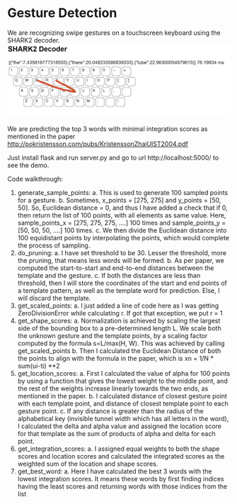 # Gesture Detection
We are recognizing swipe gestures on a touchscreen keyboard using the SHARK2 decoder.
![img.png](img.png)

We are predicting the top 3 words with minimal integration scores as mentioned in the paper http://pokristensson.com/pubs/KristenssonZhaiUIST2004.pdf

Just install flask and run server.py and go to url http://localhost:5000/ to see the demo.

Code walkthrough:
1. generate_sample_points:
a. This is used to generate 100 sampled points for a gesture.
b. Sometimes, x_points = [275, 275] and y_points = [50, 50]. So, Euclidean distance = 0, and thus I have added a check that if 0, then return the list of 100 points, with all elements as same value. Here, sample_points_x = [275, 275, 275, ….] 100 times and sample_points_y = [50, 50, 50, ….] 100 times.
c. We then divide the Euclidean distance into 100 equidistant points by interpolating the points, which would complete the process of sampling.
2. do_pruning:
a. I have set threshold to be 30. Lesser the threshold, more the pruning, that means less words will be formed.
b. As per paper, we computed the start-to-start and end-to-end distances between the template and the gesture.
c. If both the distances are less than threshold, then I will store the coordinates of the start and end points of a template pattern, as well as the template word for prediction. Else, I will discard the template.
3. get_scaled_points:
a. I just added a line of code here as I was getting ZeroDivisionError while calculating r. If got that exception, we put r = 1
4. get_shape_scores:
a. Normalization is achieved by scaling the largest side of the bounding box to a pre-determined length L. We scale both the unknown gesture and the template points, by a scaling factor computed by the formula s=L/max(H, W). This was achieved by calling get_scaled_points
b. Then I calculated the Euclidean Distance of both the points to align with the formula in the paper, which is xn = 1/N * sum(ui-ti) **2
5. get_location_scores:
a. First I calculated the value of alpha for 100 points by using a function that gives the lowest weight to the middle point, and the rest of the weights increase linearly towards the two ends, as mentioned in the paper.
b. I calculated distance of closest gesture point with each template point, and distance of closest template point to each gesture point.
c. If any distance is greater than the radius of the alphabetical key (invisible tunnel width which has all letters in the word), I calculated the delta and alpha value and assigned the location score for that template as the sum of products of alpha and delta for each point.
6. get_integration_scores:
a. I assigned equal weights to both the shape scores and location scores and calculated the integrated scores as the weighted sum of the location and shape scores.
7. get_best_word:
a. Here I have calculated the best 3 words with the lowest integration scores. It means these words by first finding indices having the least scores and returning words with those indices from the list
